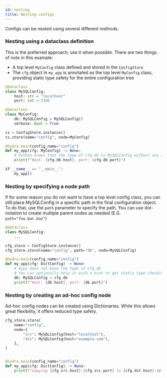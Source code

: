 ```yaml
---
id: nesting
title: Nesting configs
---
```

Configs can be nested using several different methods.

### Nesting using a dataclass definition
This is the preferred approach; use it when possible.
There are two things of note in this example:
- A top level `MyConfig` class defined and stored in the `ConfigStore`
- The `cfg` object in `my_app` is annotated as the top level `MyConfig` class, providing static type safety for 
the entire configuration tree
 
```python
@dataclass
class MySQLConfig:
    host: str = "localhost"
    port: int = 3306

@dataclass
class MyConfig:
    db: MySQLConfig = MySQLConfig()
    verbose: bool = True

cs = ConfigStore.instance()
cs.store(name="config", node=MyConfig)

@hydra.main(config_name="config")
def my_app(cfg: MyConfig) -> None:
    # Python knows that the type of cfg.db is MySQLConfig without any additional hints
    print(f"Host: {cfg.db.host}, port: {cfg.db.port}")

if __name__ == "__main__":
    my_app()
```

### Nesting by specifying a node path
If for some reason you do not want to have a top level config class, you can still place MySQLConfig 
in a specific path in the final configuration object. To do that, use the `path` parameter to specify the path.
You can use dot-notation to create multiple parent nodes as needed (E.G. `path="foo.bar.baz"`)  

```python
@dataclass
class MySQLConfig:
    ...

cfg_store = ConfigStore.instance()
cfg_store.store(name="config", path="db", node=MySQLConfig)

@hydra.main(config_name="config")
def my_app(cfg: DictConfig) -> None:
    # mypy does not know the type of cfg.db.
    # You can optionally help it with a hint to get static type checking.
    db: MySQLConfig = cfg.db
    print(f"Host: {db.host}, port: {db.port}")
```

### Nesting by creating an ad-hoc config node
Ad-hoc config nodes can be created using Dictionaries.  While this
allows great flexibility, it offers reduced type safety.

```python
cfg_store.store(
    name="config",
    node={
        "src": MySQLConfig(host="localhost"),
        "dst": MySQLConfig(host="example.com"),
    },
)


@hydra.main(config_name="config")
def my_app(cfg: DictConfig) -> None:
    print(f"Copying {cfg.src.host}:{cfg.src.port} to {cfg.dst.host}:{cfg.dst.port}")
```
